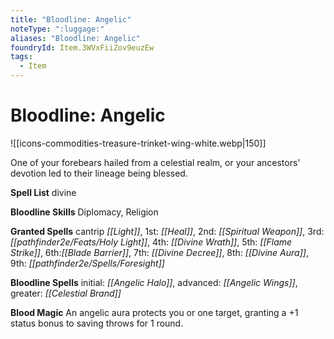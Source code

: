 ```yaml
---
title: "Bloodline: Angelic"
noteType: ":luggage:"
aliases: "Bloodline: Angelic"
foundryId: Item.3WVxFiiZov9euzEw
tags:
  - Item
---
```


# Bloodline: Angelic
![[icons-commodities-treasure-trinket-wing-white.webp|150]]

One of your forebears hailed from a celestial realm, or your ancestors' devotion led to their lineage being blessed.

**Spell List** divine

**Bloodline Skills** Diplomacy, Religion

**Granted Spells** cantrip _[[Light]]_, 1st: _[[Heal]]_, 2nd: _[[Spiritual Weapon]]_, 3rd: _[[pathfinder2e/Feats/Holy Light]]_, 4th: _[[Divine Wrath]]_, 5th: _[[Flame Strike]]_, 6th:_[[Blade Barrier]]_, 7th: _[[Divine Decree]]_, 8th: _[[Divine Aura]]_, 9th: _[[pathfinder2e/Spells/Foresight]]_

**Bloodline Spells** initial: _[[Angelic Halo]]_, advanced: _[[Angelic Wings]]_, greater: _[[Celestial Brand]]_

**Blood Magic** An angelic aura protects you or one target, granting a +1 status bonus to saving throws for 1 round.


